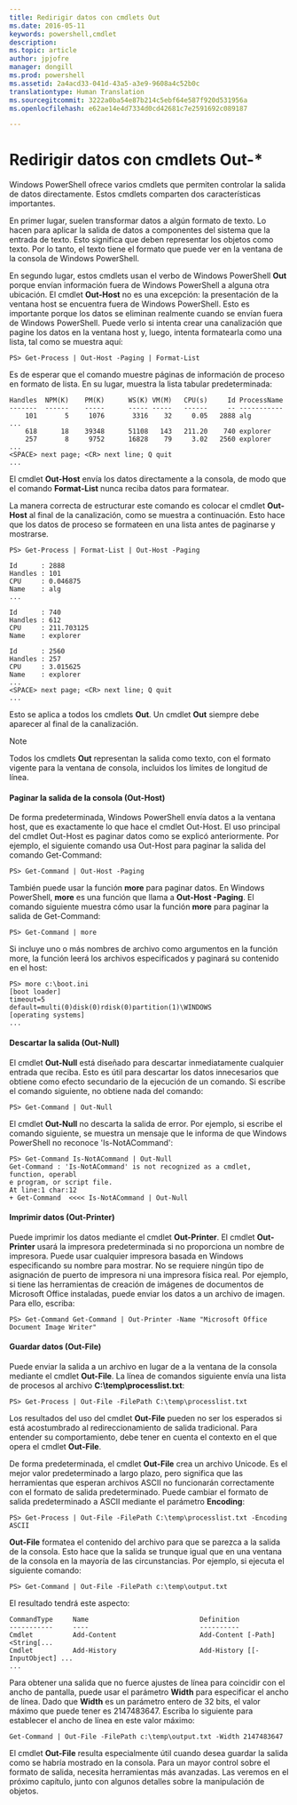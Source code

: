 ```yaml
---
title: Redirigir datos con cmdlets Out
ms.date: 2016-05-11
keywords: powershell,cmdlet
description: 
ms.topic: article
author: jpjofre
manager: dongill
ms.prod: powershell
ms.assetid: 2a4acd33-041d-43a5-a3e9-9608a4c52b0c
translationtype: Human Translation
ms.sourcegitcommit: 3222a0ba54e87b214c5ebf64e587f920d531956a
ms.openlocfilehash: e62ae14e4d7334d0cd42681c7e2591692c089187

---
```


# Redirigir datos con cmdlets Out-*
Windows PowerShell ofrece varios cmdlets que permiten controlar la salida de datos directamente. Estos cmdlets comparten dos características importantes.

En primer lugar, suelen transformar datos a algún formato de texto. Lo hacen para aplicar la salida de datos a componentes del sistema que la entrada de texto. Esto significa que deben representar los objetos como texto. Por lo tanto, el texto tiene el formato que puede ver en la ventana de la consola de Windows PowerShell.

En segundo lugar, estos cmdlets usan el verbo de Windows PowerShell **Out** porque envían información fuera de Windows PowerShell a alguna otra ubicación. El cmdlet **Out-Host** no es una excepción: la presentación de la ventana host se encuentra fuera de Windows PowerShell. Esto es importante porque los datos se eliminan realmente cuando se envían fuera de Windows PowerShell. Puede verlo si intenta crear una canalización que pagine los datos en la ventana host y, luego, intenta formatearla como una lista, tal como se muestra aquí:

```
PS> Get-Process | Out-Host -Paging | Format-List
```

Es de esperar que el comando muestre páginas de información de proceso en formato de lista. En su lugar, muestra la lista tabular predeterminada:

```
Handles  NPM(K)    PM(K)      WS(K) VM(M)   CPU(s)     Id ProcessName
-------  ------    -----      ----- -----   ------     -- -----------
    101       5     1076       3316    32     0.05   2888 alg
...
    618      18    39348      51108   143   211.20    740 explorer
    257       8     9752      16828    79     3.02   2560 explorer
...
<SPACE> next page; <CR> next line; Q quit
...
```

El cmdlet **Out-Host** envía los datos directamente a la consola, de modo que el comando **Format-List** nunca reciba datos para formatear.

La manera correcta de estructurar este comando es colocar el cmdlet **Out-Host** al final de la canalización, como se muestra a continuación. Esto hace que los datos de proceso se formateen en una lista antes de paginarse y mostrarse.

```
PS> Get-Process | Format-List | Out-Host -Paging

Id      : 2888
Handles : 101
CPU     : 0.046875
Name    : alg
...

Id      : 740
Handles : 612
CPU     : 211.703125
Name    : explorer

Id      : 2560
Handles : 257
CPU     : 3.015625
Name    : explorer
...
<SPACE> next page; <CR> next line; Q quit
...
```

Esto se aplica a todos los cmdlets **Out**. Un cmdlet **Out** siempre debe aparecer al final de la canalización.

> [!NOTE]
> Todos los cmdlets **Out** representan la salida como texto, con el formato vigente para la ventana de consola, incluidos los límites de longitud de línea.

#### Paginar la salida de la consola (Out-Host)
De forma predeterminada, Windows PowerShell envía datos a la ventana host, que es exactamente lo que hace el cmdlet Out-Host. El uso principal del cmdlet Out-Host es paginar datos como se explicó anteriormente. Por ejemplo, el siguiente comando usa Out-Host para paginar la salida del comando Get-Command:

```
PS> Get-Command | Out-Host -Paging
```

También puede usar la función **more** para paginar datos. En Windows PowerShell, **more** es una función que llama a **Out-Host -Paging**. El comando siguiente muestra cómo usar la función **more** para paginar la salida de Get-Command:

```
PS> Get-Command | more
```

Si incluye uno o más nombres de archivo como argumentos en la función more, la función leerá los archivos especificados y paginará su contenido en el host:

```
PS> more c:\boot.ini
[boot loader]
timeout=5
default=multi(0)disk(0)rdisk(0)partition(1)\WINDOWS
[operating systems]
...
```

#### Descartar la salida (Out-Null)
El cmdlet **Out-Null** está diseñado para descartar inmediatamente cualquier entrada que reciba. Esto es útil para descartar los datos innecesarios que obtiene como efecto secundario de la ejecución de un comando. Si escribe el comando siguiente, no obtiene nada del comando:

```
PS> Get-Command | Out-Null
```

El cmdlet **Out-Null** no descarta la salida de error. Por ejemplo, si escribe el comando siguiente, se muestra un mensaje que le informa de que Windows PowerShell no reconoce 'Is-NotACommand':

```
PS> Get-Command Is-NotACommand | Out-Null
Get-Command : 'Is-NotACommand' is not recognized as a cmdlet, function, operabl
e program, or script file.
At line:1 char:12
+ Get-Command  <<<< Is-NotACommand | Out-Null
```

#### Imprimir datos (Out-Printer)
Puede imprimir los datos mediante el cmdlet **Out-Printer**. El cmdlet **Out-Printer** usará la impresora predeterminada si no proporciona un nombre de impresora. Puede usar cualquier impresora basada en Windows especificando su nombre para mostrar. No se requiere ningún tipo de asignación de puerto de impresora ni una impresora física real. Por ejemplo, si tiene las herramientas de creación de imágenes de documentos de Microsoft Office instaladas, puede enviar los datos a un archivo de imagen. Para ello, escriba:

```
PS> Get-Command Get-Command | Out-Printer -Name "Microsoft Office Document Image Writer"
```

#### Guardar datos (Out-File)
Puede enviar la salida a un archivo en lugar de a la ventana de la consola mediante el cmdlet **Out-File**. La línea de comandos siguiente envía una lista de procesos al archivo **C:\\temp\\processlist.txt**:

```
PS> Get-Process | Out-File -FilePath C:\temp\processlist.txt
```

Los resultados del uso del cmdlet **Out-File** pueden no ser los esperados si está acostumbrado al redireccionamiento de salida tradicional. Para entender su comportamiento, debe tener en cuenta el contexto en el que opera el cmdlet **Out-File**.

De forma predeterminada, el cmdlet **Out-File** crea un archivo Unicode. Es el mejor valor predeterminado a largo plazo, pero significa que las herramientas que esperan archivos ASCII no funcionarán correctamente con el formato de salida predeterminado. Puede cambiar el formato de salida predeterminado a ASCII mediante el parámetro **Encoding**:

```
PS> Get-Process | Out-File -FilePath C:\temp\processlist.txt -Encoding ASCII
```

**Out-File** formatea el contenido del archivo para que se parezca a la salida de la consola. Esto hace que la salida se trunque igual que en una ventana de la consola en la mayoría de las circunstancias. Por ejemplo, si ejecuta el siguiente comando:

```
PS> Get-Command | Out-File -FilePath c:\temp\output.txt
```

El resultado tendrá este aspecto:

```
CommandType     Name                            Definition                     
-----------     ----                            ----------                     
Cmdlet          Add-Content                     Add-Content [-Path] <String[...
Cmdlet          Add-History                     Add-History [[-InputObject] ...
...
```

Para obtener una salida que no fuerce ajustes de línea para coincidir con el ancho de pantalla, puede usar el parámetro **Width** para especificar el ancho de línea. Dado que **Width** es un parámetro entero de 32 bits, el valor máximo que puede tener es 2147483647. Escriba lo siguiente para establecer el ancho de línea en este valor máximo:

```
Get-Command | Out-File -FilePath c:\temp\output.txt -Width 2147483647
```

El cmdlet **Out-File** resulta especialmente útil cuando desea guardar la salida como se habría mostrado en la consola. Para un mayor control sobre el formato de salida, necesita herramientas más avanzadas. Las veremos en el próximo capítulo, junto con algunos detalles sobre la manipulación de objetos.




<!--HONumber=Aug16_HO4-->



